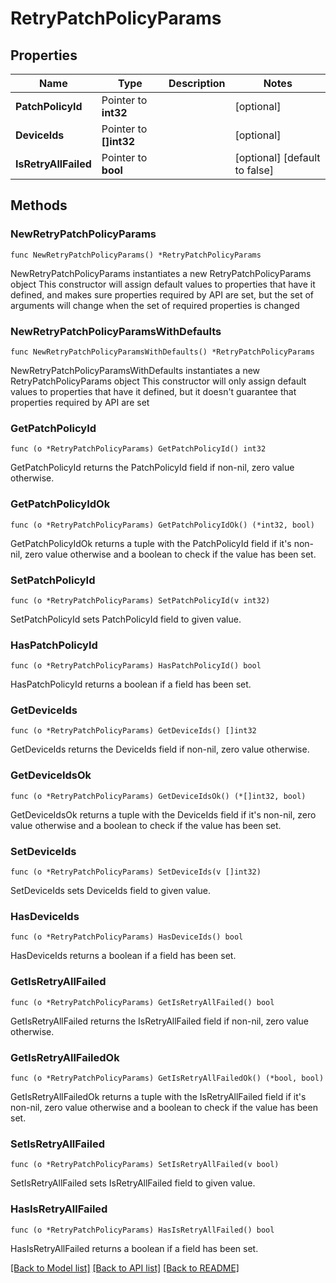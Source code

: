 # RetryPatchPolicyParams

## Properties

Name | Type | Description | Notes
------------ | ------------- | ------------- | -------------
**PatchPolicyId** | Pointer to **int32** |  | [optional] 
**DeviceIds** | Pointer to **[]int32** |  | [optional] 
**IsRetryAllFailed** | Pointer to **bool** |  | [optional] [default to false]

## Methods

### NewRetryPatchPolicyParams

`func NewRetryPatchPolicyParams() *RetryPatchPolicyParams`

NewRetryPatchPolicyParams instantiates a new RetryPatchPolicyParams object
This constructor will assign default values to properties that have it defined,
and makes sure properties required by API are set, but the set of arguments
will change when the set of required properties is changed

### NewRetryPatchPolicyParamsWithDefaults

`func NewRetryPatchPolicyParamsWithDefaults() *RetryPatchPolicyParams`

NewRetryPatchPolicyParamsWithDefaults instantiates a new RetryPatchPolicyParams object
This constructor will only assign default values to properties that have it defined,
but it doesn't guarantee that properties required by API are set

### GetPatchPolicyId

`func (o *RetryPatchPolicyParams) GetPatchPolicyId() int32`

GetPatchPolicyId returns the PatchPolicyId field if non-nil, zero value otherwise.

### GetPatchPolicyIdOk

`func (o *RetryPatchPolicyParams) GetPatchPolicyIdOk() (*int32, bool)`

GetPatchPolicyIdOk returns a tuple with the PatchPolicyId field if it's non-nil, zero value otherwise
and a boolean to check if the value has been set.

### SetPatchPolicyId

`func (o *RetryPatchPolicyParams) SetPatchPolicyId(v int32)`

SetPatchPolicyId sets PatchPolicyId field to given value.

### HasPatchPolicyId

`func (o *RetryPatchPolicyParams) HasPatchPolicyId() bool`

HasPatchPolicyId returns a boolean if a field has been set.

### GetDeviceIds

`func (o *RetryPatchPolicyParams) GetDeviceIds() []int32`

GetDeviceIds returns the DeviceIds field if non-nil, zero value otherwise.

### GetDeviceIdsOk

`func (o *RetryPatchPolicyParams) GetDeviceIdsOk() (*[]int32, bool)`

GetDeviceIdsOk returns a tuple with the DeviceIds field if it's non-nil, zero value otherwise
and a boolean to check if the value has been set.

### SetDeviceIds

`func (o *RetryPatchPolicyParams) SetDeviceIds(v []int32)`

SetDeviceIds sets DeviceIds field to given value.

### HasDeviceIds

`func (o *RetryPatchPolicyParams) HasDeviceIds() bool`

HasDeviceIds returns a boolean if a field has been set.

### GetIsRetryAllFailed

`func (o *RetryPatchPolicyParams) GetIsRetryAllFailed() bool`

GetIsRetryAllFailed returns the IsRetryAllFailed field if non-nil, zero value otherwise.

### GetIsRetryAllFailedOk

`func (o *RetryPatchPolicyParams) GetIsRetryAllFailedOk() (*bool, bool)`

GetIsRetryAllFailedOk returns a tuple with the IsRetryAllFailed field if it's non-nil, zero value otherwise
and a boolean to check if the value has been set.

### SetIsRetryAllFailed

`func (o *RetryPatchPolicyParams) SetIsRetryAllFailed(v bool)`

SetIsRetryAllFailed sets IsRetryAllFailed field to given value.

### HasIsRetryAllFailed

`func (o *RetryPatchPolicyParams) HasIsRetryAllFailed() bool`

HasIsRetryAllFailed returns a boolean if a field has been set.


[[Back to Model list]](../README.md#documentation-for-models) [[Back to API list]](../README.md#documentation-for-api-endpoints) [[Back to README]](../README.md)


